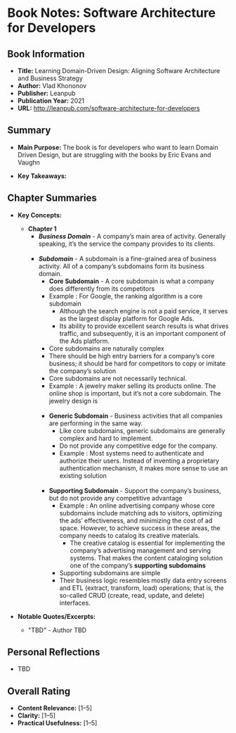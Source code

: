 # Book Notes: Software Architecture for Developers

## Book Information
- **Title:** Learning Domain-Driven Design: Aligning Software Architecture and Business Strategy
- **Author:** Vlad Khononov
- **Publisher:** Leanpub
- **Publication Year:** 2021
- **URL:** http://leanpub.com/software-architecture-for-developers

## Summary
- **Main Purpose:**  The book is for developers who want to learn Domain Driven Design, but are struggling with the books by Eric Evans and Vaughn 

- **Key Takeaways:**  

## Chapter Summaries

- **Key Concepts:**  
	- **Chapter 1**<br>
      - ***Business Domain*** - A company’s main area of activity. Generally speaking, it’s the service the company provides to its clients.<br><br>
      - ***Subdomain*** -  A subdomain is a fine-grained area of business activity. All of a company’s subdomains form its business domain. <br>
        - ****Core Subdomain**** - A core subdomain is what a company does differently from its competitors
		- Example : For Google, the ranking algorithm is a core subdomain
			- Although the search engine is not a paid service, it serves as the largest display platform for Google Ads. 
			- Its ability to provide excellent search results is what drives traffic, and subsequently, it is an important component of the Ads platform.
		- Core subdomains are naturally complex
		- There should be high entry barriers for a company’s core business; it should be hard for competitors to copy or imitate the company’s solution
		- Core subdomains are not necessarily technical.
		- Example : A jewelry maker selling its products online. The online shop is important, but it’s not a core subdomain. The jewelry design is<br><br>
        - ****Generic Subdomain**** - Business activities that all companies are performing in the same way.
			- Like core subdomains, generic subdomains are generally complex and hard to implement.
			- Do not provide any competitive edge for the company.
			- Example : Most systems need to authenticate and authorize their users. Instead of inventing a proprietary authentication mechanism, it makes more sense to use an existing solution<br><br>
        - ****Supporting Subdomain**** - Support the company’s business, but  do not provide any competitive advantage
			- Example : An online advertising company whose core subdomains include matching ads to visitors, optimizing the ads’ effectiveness, and minimizing the cost of ad space. However, to achieve success in these areas, the company needs to catalog its creative materials.
	            - The creative catalog is essential for implementing the company’s advertising management and serving systems. That makes the content cataloging solution one of the company’s **supporting subdomains**
			- Supporting subdomains are simple
			- Their business logic resembles mostly data entry screens and ETL (extract, transform, load) operations; that is, the so-called CRUD (create, read, update, and delete) interfaces.
   
	
- **Notable Quotes/Excerpts:**  

	- "TBD" - Author TBD
		
 

## Personal Reflections
- TBD


## Overall Rating
- **Content Relevance:** [1–5]  
- **Clarity:** [1–5]  
- **Practical Usefulness:** [1–5]  